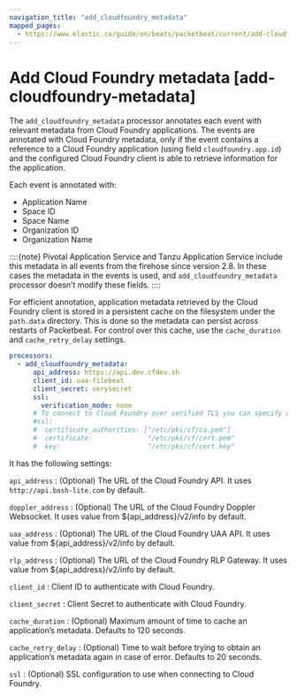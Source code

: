 ```yaml
---
navigation_title: "add_cloudfoundry_metadata"
mapped_pages:
  - https://www.elastic.co/guide/en/beats/packetbeat/current/add-cloudfoundry-metadata.html
---
```


# Add Cloud Foundry metadata [add-cloudfoundry-metadata]


The `add_cloudfoundry_metadata` processor annotates each event with relevant metadata from Cloud Foundry applications. The events are annotated with Cloud Foundry metadata, only if the event contains a reference to a Cloud Foundry application (using field `cloudfoundry.app.id`) and the configured Cloud Foundry client is able to retrieve information for the application.

Each event is annotated with:

* Application Name
* Space ID
* Space Name
* Organization ID
* Organization Name

::::{note}
Pivotal Application Service and Tanzu Application Service include this metadata in all events from the firehose since version 2.8. In these cases the metadata in the events is used, and `add_cloudfoundry_metadata` processor doesn’t modify these fields.
::::


For efficient annotation, application metadata retrieved by the Cloud Foundry client is stored in a persistent cache on the filesystem under the `path.data` directory. This is done so the metadata can persist across restarts of Packetbeat. For control over this cache, use the `cache_duration` and `cache_retry_delay` settings.

```yaml
processors:
  - add_cloudfoundry_metadata:
      api_address: https://api.dev.cfdev.sh
      client_id: uaa-filebeat
      client_secret: verysecret
      ssl:
        verification_mode: none
      # To connect to Cloud Foundry over verified TLS you can specify a client and CA certificate.
      #ssl:
      #  certificate_authorities: ["/etc/pki/cf/ca.pem"]
      #  certificate:              "/etc/pki/cf/cert.pem"
      #  key:                      "/etc/pki/cf/cert.key"
```

It has the following settings:

`api_address`
:   (Optional) The URL of the Cloud Foundry API. It uses `http://api.bosh-lite.com` by default.

`doppler_address`
:   (Optional) The URL of the Cloud Foundry Doppler Websocket. It uses value from ${api_address}/v2/info by default.

`uaa_address`
:   (Optional) The URL of the Cloud Foundry UAA API. It uses value from ${api_address}/v2/info by default.

`rlp_address`
:   (Optional) The URL of the Cloud Foundry RLP Gateway. It uses value from ${api_address}/v2/info by default.

`client_id`
:   Client ID to authenticate with Cloud Foundry.

`client_secret`
:   Client Secret to authenticate with Cloud Foundry.

`cache_duration`
:   (Optional) Maximum amount of time to cache an application’s metadata. Defaults to 120 seconds.

`cache_retry_delay`
:   (Optional) Time to wait before trying to obtain an application’s metadata again in case of error. Defaults to 20 seconds.

`ssl`
:   (Optional) SSL configuration to use when connecting to Cloud Foundry.

